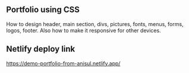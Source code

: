 ## Portfolio using CSS

How to design header, main section, divs, pictures, fonts, menus, forms, logos, footer. Also how to make it responsive for other devices.

## Netlify deploy link

https://demo-portfolio-from-anisul.netlify.app/
